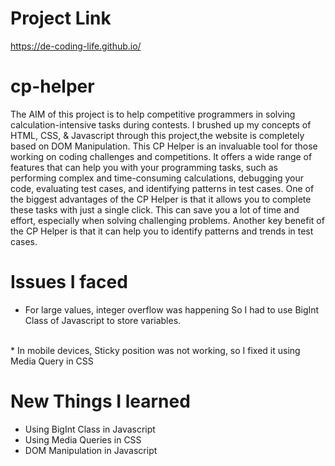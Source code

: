 # Project Link
https://de-coding-life.github.io/

# cp-helper
The AIM of this project is to help competitive programmers in solving calculation-intensive tasks during contests.
I brushed up my concepts of HTML, CSS, & Javascript through this project,the website is completely based on DOM Manipulation.
This CP Helper is an invaluable tool for those working on coding challenges and competitions.
It offers a wide range of features that can help you with your programming tasks, such as performing complex and time-consuming calculations, debugging your code, evaluating test cases, and identifying patterns in test cases.
One of the biggest advantages of the CP Helper is that it allows you to complete these tasks with just a single click.
This can save you a lot of time and effort, especially when solving challenging problems.
Another key benefit of the CP Helper is that it can help you to identify patterns and trends in test cases.

# Issues I faced
* For large values, integer overflow was happening So I had to use BigInt Class of Javascript to store variables.
<br>
* In mobile devices, Sticky position was not working, so I fixed it using Media Query in CSS
<br>

# New Things I learned
* Using BigInt Class in Javascript <br>
* Using Media Queries in CSS <br>
* DOM Manipulation in Javascript <br>
